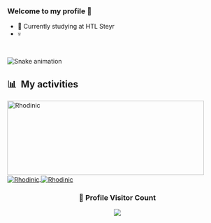 ### Welcome to my profile 👋

- 📖 Currently studying at HTL Steyr 
- 💀


</br>

![Snake animation](https://github.com/Rhodinic/Rhodinic/blob/output/github-contribution-grid-snake.svg?include_all_commits=true&count_private=true&show_icons=true)

<div>

  ## 📊 &nbsp;My activities
  <a href="https://github.com/Rhodinic">
    <img width=450 height=170 align="center" alt="Rhodinic" src="https://github-readme-stats.vercel.app/api?username=Rhodinic&theme=midnight-purple&show_icons=true&bg_color=0D1117&hide_border=true&count_private=true&include_all_commits=true&show_icons=true" />
  </a>
  <a href="https://github.com/Rhodinic">
    <img align="center" alt="Rhodinic" src="https://github-readme-stats.vercel.app/api/top-langs/?username=Rhodinic&theme=midnight-purple&layout=compact&bg_color=0D1117&hide_border=true&count_private=true&include_all_commits=true&show_icons=true" />
  </a>
  <a href="https://github.com/Rhodinic">
    <img align="center" alt="Rhodinic" src="https://github-readme-stats.vercel.app/api/top-langs/?username=Rhodinic&layout=compact&langs_count=16&theme=dracula" />
  </a>
</div>

<div align=center>
  <h3><b>📍 Profile Visitor Count</b></h3>
</div>
    
<!-- retro visitor counter -->  
<p align="center" >   
  <img src="https://profile-counter.glitch.me/Rhodininc/count.svg" />  
</p>

